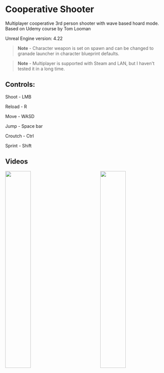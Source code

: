 # Cooperative Shooter

Multiplayer cooperative 3rd person shooter with wave based hoard mode. Based on Udemy course by Tom Looman

Unreal Engine version: 4.22

> **Note** - Character weapon is set on spawn and can be changed to granade launcher in character blueprint defaults.

> **Note** - Multiplayer is supported with Steam and LAN, but I haven't tested it in a long time.

## Controls:

Shoot - LMB

Reload - R

Move - WASD

Jump - Space bar

Croutch - Ctrl

Sprint - Shift


## Videos
<img width=40% align="left" href="https://youtu.be/lyFGQ5qyIio" src="https://img.youtube.com/vi/lyFGQ5qyIio/hqdefault.jpg">

<img width=40% align="right" href="https://youtu.be/JkUG-Sr8t_g" src="https://img.youtube.com/vi/JkUG-Sr8t_g/hqdefault.jpg">
